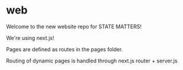 # web

Welcome to the new website repo for STATE MATTERS!

We're using next.js!

Pages are defined as routes in the pages folder. 

Routing of dynamic pages is handled through next.js router + server.js


